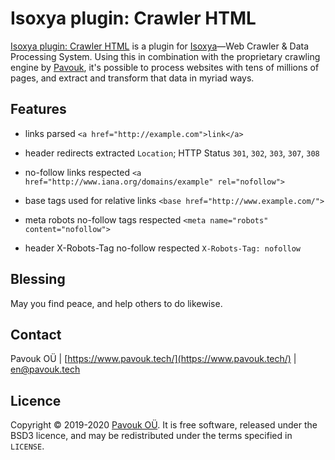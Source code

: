 # Isoxya plugin: Crawler HTML

[Isoxya plugin: Crawler HTML](https://github.com/pavouk-0/isoxya-plugin-crawler-html) is a plugin for [Isoxya](https://www.pavouk.tech/isoxya/)—Web Crawler & Data Processing System. Using this in combination with the proprietary crawling engine by [Pavouk](https://www.pavouk.tech/), it's possible to process websites with tens of millions of pages, and extract and transform that data in myriad ways.


## Features

- links parsed
  `<a href="http://example.com">link</a>`

- header redirects extracted
  `Location`; HTTP Status `301`, `302`, `303`, `307`, `308`

- no-follow links respected
  `<a href="http://www.iana.org/domains/example" rel="nofollow">`

- base tags used for relative links
  `<base href="http://www.example.com/">`

- meta robots no-follow tags respected
  `<meta name="robots" content="nofollow">`

- header X-Robots-Tag no-follow respected
  `X-Robots-Tag: nofollow`


## Blessing

May you find peace, and help others to do likewise.


## Contact

Pavouk OÜ | [https://www.pavouk.tech/](https://www.pavouk.tech/) | [en@pavouk.tech](mailto:en@pavouk.tech)


## Licence

Copyright © 2019-2020 [Pavouk OÜ](https://www.pavouk.tech/). It is free software, released under the BSD3 licence, and may be redistributed under the terms specified in `LICENSE`.
